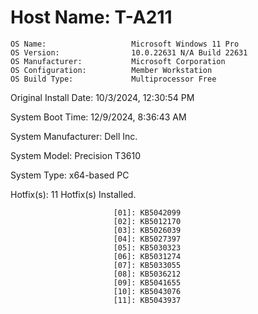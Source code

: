 # Host Name:                 T-A211
```
OS Name:                   Microsoft Windows 11 Pro
OS Version:                10.0.22631 N/A Build 22631
OS Manufacturer:           Microsoft Corporation
OS Configuration:          Member Workstation
OS Build Type:             Multiprocessor Free
```
Original Install Date:     10/3/2024, 12:30:54 PM

System Boot Time:          12/9/2024, 8:36:43 AM

System Manufacturer:       Dell Inc.

System Model:              Precision T3610

System Type:               x64-based PC

Hotfix(s):                 11 Hotfix(s) Installed.

                           [01]: KB5042099
                           [02]: KB5012170
                           [03]: KB5026039
                           [04]: KB5027397
                           [05]: KB5030323
                           [06]: KB5031274
                           [07]: KB5033055
                           [08]: KB5036212
                           [09]: KB5041655
                           [10]: KB5043076
                           [11]: KB5043937
